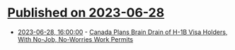 # [Published on 2023-06-28](index.md)

* [2023-06-28, 16:00:00](https://news.slashdot.org/story/23/06/28/160214/canada-plans-brain-drain-of-h-1b-visa-holders-with-no-job-no-worries-work-permits?utm_source=rss1.0mainlinkanon&utm_medium=feed) - [Canada Plans Brain Drain of H-1B Visa Holders, With No-Job, No-Worries Work Permits](https://news.slashdot.org/story/23/06/28/160214/canada-plans-brain-drain-of-h-1b-visa-holders-with-no-job-no-worries-work-permits?utm_source=rss1.0mainlinkanon&utm_medium=feed)
